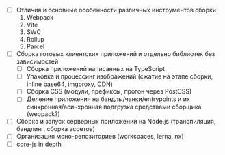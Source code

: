 - [ ] Отличия и основные особенности различных инструментов сборки:
	1. Webpack
	2. Vite
	3. SWC
	4. Rollup
	5. Parcel
- [ ] Сборка готовых клиентских приложений и отдельно библиотек без зависимостей
	- [ ] Сборка приложений написанных на TypeScript
	- [ ] Упаковка и процессинг изображений (сжатие на этапе сборки, inline base64, imgproxy, CDN)
	- [ ] Сборка CSS (модули, префиксы, прогон через PostCSS)
	- [ ] Деление приложения на бандлы/чанки/entrypoints и их синхронная/асинхронная подгрузка средствами сборщика (webpack?)
- [ ] Сборка и запуск серверных приложений на Node.js (транспиляция, бандлинг, сборка ассетов)
- [ ] Организация моно-репозиториев (workspaces, lerna, nx)
- [ ] core-js in depth